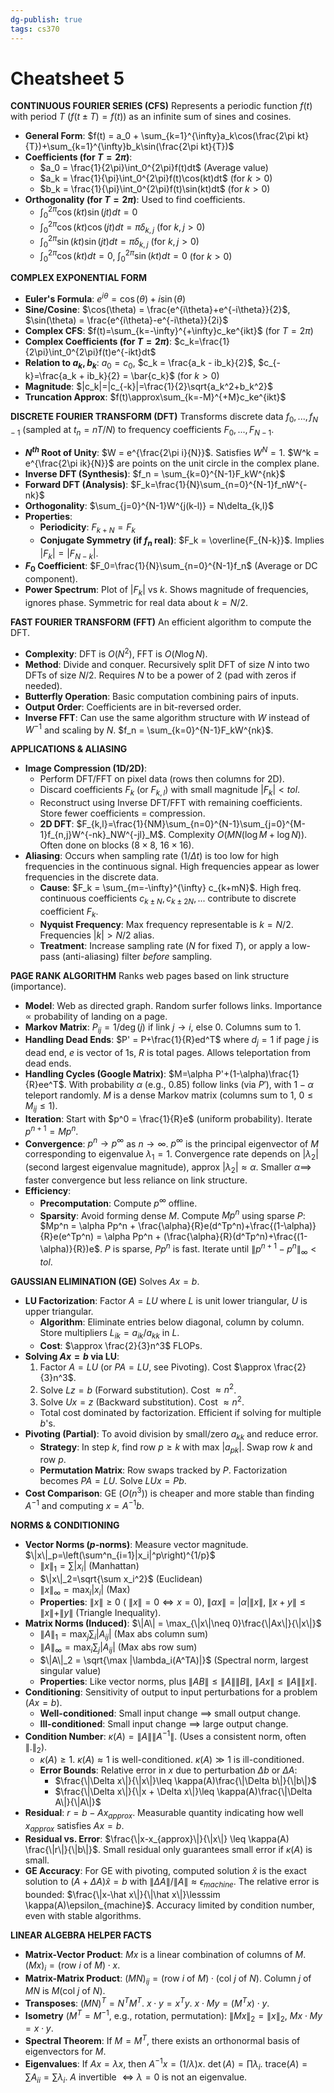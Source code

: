 ```yaml
---
dg-publish: true
tags: cs370
---
```

# Cheatsheet 5
**CONTINUOUS FOURIER SERIES (CFS)**
Represents a periodic function $f(t)$ with period $T$ ($f(t \pm T) = f(t)$) as an infinite sum of sines and cosines.
- **General Form**: $f(t) = a_0 + \sum_{k=1}^{\infty}a_k\cos(\frac{2\pi kt}{T})+\sum_{k=1}^{\infty}b_k\sin(\frac{2\pi kt}{T})$
- **Coefficients (for $T=2\pi$)**:
    - $a_0 = \frac{1}{2\pi}\int_0^{2\pi}f(t)dt$ (Average value)
    - $a_k = \frac{1}{\pi}\int_0^{2\pi}f(t)\cos(kt)dt$ (for $k>0$)
    - $b_k = \frac{1}{\pi}\int_0^{2\pi}f(t)\sin(kt)dt$ (for $k>0$)
- **Orthogonality (for $T=2\pi$)**: Used to find coefficients.
    - $\int_0^{2\pi}\cos(kt)\sin(jt)dt = 0$
    - $\int_0^{2\pi}\cos(kt)\cos(jt)dt = \pi\delta_{k,j}$ (for $k,j > 0$)
    - $\int_0^{2\pi}\sin(kt)\sin(jt)dt = \pi\delta_{k,j}$ (for $k,j > 0$)
    - $\int_0^{2\pi}\cos(kt)dt = 0$, $\int_0^{2\pi}\sin(kt)dt = 0$ (for $k>0$)

**COMPLEX EXPONENTIAL FORM**
- **Euler's Formula**: $e^{i\theta} = \cos(\theta) + i\sin(\theta)$
- **Sine/Cosine**: $\cos(\theta) = \frac{e^{i\theta}+e^{-i\theta}}{2}$, $\sin(\theta) = \frac{e^{i\theta}-e^{-i\theta}}{2i}$
- **Complex CFS**: $f(t)=\sum_{k=-\infty}^{+\infty}c_ke^{ikt}$ (for $T=2\pi$)
- **Complex Coefficients (for $T=2\pi$)**: $c_k=\frac{1}{2\pi}\int_0^{2\pi}f(t)e^{-ikt}dt$
- **Relation to $a_k, b_k$**: $a_0=c_0$, $c_k = \frac{a_k - ib_k}{2}$, $c_{-k}=\frac{a_k + ib_k}{2} = \bar{c_k}$ (for $k>0$)
- **Magnitude**: $|c_k|=|c_{-k}|=\frac{1}{2}\sqrt{a_k^2+b_k^2}$
- **Truncation Approx**: $f(t)\approx\sum_{k=-M}^{+M}c_ke^{ikt}$

**DISCRETE FOURIER TRANSFORM (DFT)**
Transforms discrete data $f_0, ..., f_{N-1}$ (sampled at $t_n = nT/N$) to frequency coefficients $F_0, ..., F_{N-1}$.
- **$N^{th}$ Root of Unity**: $W = e^{\frac{2\pi i}{N}}$. Satisfies $W^N = 1$. $W^k = e^{\frac{2\pi ik}{N}}$ are points on the unit circle in the complex plane.
- **Inverse DFT (Synthesis)**: $f_n = \sum_{k=0}^{N-1}F_kW^{nk}$
- **Forward DFT (Analysis)**: $F_k=\frac{1}{N}\sum_{n=0}^{N-1}f_nW^{-nk}$
- **Orthogonality**: $\sum_{j=0}^{N-1}W^{j(k-l)} = N\delta_{k,l}$
- **Properties**:
    - **Periodicity**: $F_{k+N} = F_k$
    - **Conjugate Symmetry (if $f_n$ real)**: $F_k = \overline{F_{N-k}}$. Implies $|F_k| = |F_{N-k}|$.
- **$F_0$ Coefficient**: $F_0=\frac{1}{N}\sum_{n=0}^{N-1}f_n$ (Average or DC component).
- **Power Spectrum**: Plot of $|F_k|$ vs $k$. Shows magnitude of frequencies, ignores phase. Symmetric for real data about $k=N/2$.

**FAST FOURIER TRANSFORM (FFT)**
An efficient algorithm to compute the DFT.
- **Complexity**: DFT is $O(N^2)$, FFT is $O(N \log N)$.
- **Method**: Divide and conquer. Recursively split DFT of size $N$ into two DFTs of size $N/2$. Requires $N$ to be a power of 2 (pad with zeros if needed).
- **Butterfly Operation**: Basic computation combining pairs of inputs.
- **Output Order**: Coefficients are in bit-reversed order.
- **Inverse FFT**: Can use the same algorithm structure with $W$ instead of $W^{-1}$ and scaling by $N$. $f_n = \sum_{k=0}^{N-1}F_kW^{nk}$.

**APPLICATIONS & ALIASING**
- **Image Compression (1D/2D)**:
    - Perform DFT/FFT on pixel data (rows then columns for 2D).
    - Discard coefficients $F_k$ (or $F_{k,l}$) with small magnitude $|F_k| < tol$.
    - Reconstruct using Inverse DFT/FFT with remaining coefficients. Store fewer coefficients = compression.
    - **2D DFT**: $F_{k,l}=\frac{1}{NM}\sum_{n=0}^{N-1}\sum_{j=0}^{M-1}f_{n,j}W^{-nk}_NW^{-jl}_M$. Complexity $O(MN(\log M + \log N))$. Often done on blocks ($8\times 8$, $16\times 16$).
- **Aliasing**: Occurs when sampling rate (1/$\Delta t$) is too low for high frequencies in the continuous signal. High frequencies appear as lower frequencies in the discrete data.
    - **Cause**: $F_k = \sum_{m=-\infty}^{\infty} c_{k+mN}$. High freq. continuous coefficients $c_{k \pm N}, c_{k \pm 2N}, ...$ contribute to discrete coefficient $F_k$.
    - **Nyquist Frequency**: Max frequency representable is $k=N/2$. Frequencies $|k|>N/2$ alias.
    - **Treatment**: Increase sampling rate ($N$ for fixed $T$), or apply a low-pass (anti-aliasing) filter *before* sampling.

**PAGE RANK ALGORITHM**
Ranks web pages based on link structure (importance).
- **Model**: Web as directed graph. Random surfer follows links. Importance $\propto$ probability of landing on a page.
- **Markov Matrix**: $P_{ij} = 1/\deg(j)$ if link $j \to i$, else 0. Columns sum to 1.
- **Handling Dead Ends**: $P' = P+\frac{1}{R}ed^T$ where $d_j=1$ if page $j$ is dead end, $e$ is vector of 1s, $R$ is total pages. Allows teleportation from dead ends.
- **Handling Cycles (Google Matrix)**: $M=\alpha P'+(1-\alpha)\frac{1}{R}ee^T$. With probability $\alpha$ (e.g., 0.85) follow links (via $P'$), with $1-\alpha$ teleport randomly. $M$ is a dense Markov matrix (columns sum to 1, $0 \le M_{ij} \le 1$).
- **Iteration**: Start with $p^0 = \frac{1}{R}e$ (uniform probability). Iterate $p^{n+1}=Mp^n$.
- **Convergence**: $p^n \to p^\infty$ as $n \to \infty$. $p^\infty$ is the principal eigenvector of $M$ corresponding to eigenvalue $\lambda_1=1$. Convergence rate depends on $|\lambda_2|$ (second largest eigenvalue magnitude), approx $|\lambda_2| \approx \alpha$. Smaller $\alpha \implies$ faster convergence but less reliance on link structure.
- **Efficiency**:
    - **Precomputation**: Compute $p^\infty$ offline.
    - **Sparsity**: Avoid forming dense $M$. Compute $Mp^n$ using sparse $P$: $Mp^n = \alpha Pp^n + \frac{\alpha}{R}e(d^Tp^n)+\frac{(1-\alpha)}{R}e(e^Tp^n) = \alpha Pp^n + (\frac{\alpha}{R}(d^Tp^n)+\frac{(1-\alpha)}{R})e$. $P$ is sparse, $Pp^n$ is fast. Iterate until $\|p^{n+1}-p^n\|_\infty < tol$.

**GAUSSIAN ELIMINATION (GE)**
Solves $Ax=b$.
- **LU Factorization**: Factor $A=LU$ where $L$ is unit lower triangular, $U$ is upper triangular.
    - **Algorithm**: Eliminate entries below diagonal, column by column. Store multipliers $L_{ik} = a_{ik}/a_{kk}$ in $L$.
    - **Cost**: $\approx \frac{2}{3}n^3$ FLOPs.
- **Solving $Ax=b$ via LU**:
    1. Factor $A=LU$ (or $PA=LU$, see Pivoting). Cost $\approx \frac{2}{3}n^3$.
    2. Solve $Lz=b$ (Forward substitution). Cost $\approx n^2$.
    3. Solve $Ux=z$ (Backward substitution). Cost $\approx n^2$.
    - Total cost dominated by factorization. Efficient if solving for multiple $b$'s.
- **Pivoting (Partial)**: To avoid division by small/zero $a_{kk}$ and reduce error.
    - **Strategy**: In step $k$, find row $p \ge k$ with max $|a_{pk}|$. Swap row $k$ and row $p$.
    - **Permutation Matrix**: Row swaps tracked by $P$. Factorization becomes $PA=LU$. Solve $LUx=Pb$.
- **Cost Comparison**: GE ($O(n^3)$) is cheaper and more stable than finding $A^{-1}$ and computing $x=A^{-1}b$.

**NORMS & CONDITIONING**
- **Vector Norms ($p$-norms)**: Measure vector magnitude. $\|x\|_p=\left(\sum^n_{i=1}|x_i|^p\right)^{1/p}$
    - $\|x\|_1=\sum |x_i|$ (Manhattan)
    - $\|x\|_2=\sqrt{\sum x_i^2}$ (Euclidean)
    - $\|x\|_\infty = \max_i|x_i|$ (Max)
    - **Properties**: $\|x\| \ge 0$ ( $\|x\|=0 \iff x=0$), $\|\alpha x\| = |\alpha|\|x\|$, $\|x+y\| \leq \|x\|+\|y\|$ (Triangle Inequality).
- **Matrix Norms (Induced)**: $\|A\| = \max_{\|x\|\neq 0}\frac{\|Ax\|}{\|x\|}$
    - $\|A\|_1 = \max_j\sum_{i}|A_{ij}|$ (Max abs column sum)
    - $\|A\|_\infty = \max_i\sum_{j}|A_{ij}|$ (Max abs row sum)
    - $\|A\|_2 = \sqrt{\max |\lambda_i(A^TA)|}$ (Spectral norm, largest singular value)
    - **Properties**: Like vector norms, plus $\|AB\|\leq \|A\|\|B\|$, $\|Ax\|\leq \|A\|\|x\|$.
- **Conditioning**: Sensitivity of output to input perturbations for a problem ($Ax=b$).
    - **Well-conditioned**: Small input change $\implies$ small output change.
    - **Ill-conditioned**: Small input change $\implies$ large output change.
- **Condition Number**: $\kappa(A) = \|A\|\|A^{-1}\|$. (Uses a consistent norm, often $\|.\|_2$).
    - $\kappa(A) \ge 1$. $\kappa(A) \approx 1$ is well-conditioned. $\kappa(A) \gg 1$ is ill-conditioned.
    - **Error Bounds**: Relative error in $x$ due to perturbation $\Delta b$ or $\Delta A$:
        - $\frac{\|\Delta x\|}{\|x\|}\leq \kappa(A)\frac{\|\Delta b\|}{\|b\|}$
        - $\frac{\|\Delta x\|}{\|x + \Delta x\|}\leq \kappa(A)\frac{\|\Delta A\|}{\|A\|}$
- **Residual**: $r = b - Ax_{approx}$. Measurable quantity indicating how well $x_{approx}$ satisfies $Ax=b$.
- **Residual vs. Error**: $\frac{\|x-x_{approx}\|}{\|x\|} \leq \kappa(A) \frac{\|r\|}{\|b\|}$. Small residual only guarantees small error if $\kappa(A)$ is small.
- **GE Accuracy**: For GE with pivoting, computed solution $\hat{x}$ is the exact solution to $(A+\Delta A)\hat x = b$ with $\|\Delta A\|/\|A\| \approx \epsilon_{machine}$. The relative error is bounded: $\frac{\|x-\hat x\|}{\|\hat x\|}\lesssim \kappa(A)\epsilon_{machine}$. Accuracy limited by condition number, even with stable algorithms.

**LINEAR ALGEBRA HELPER FACTS**
- **Matrix-Vector Product**: $Mx$ is a linear combination of columns of $M$. $(Mx)_i = (\text{row } i \text{ of } M) \cdot x$.
- **Matrix-Matrix Product**: $(MN)_{ij} = (\text{row } i \text{ of } M) \cdot (\text{col } j \text{ of } N)$. Column $j$ of $MN$ is $M (\text{col } j \text{ of } N)$.
- **Transposes**: $(MN)^T = N^T M^T$. $x \cdot y = x^T y$. $x \cdot My = (M^T x) \cdot y$.
- **Isometry** ($M^T=M^{-1}$, e.g., rotation, permutation): $\|Mx\|_2 = \|x\|_2$, $Mx \cdot My = x \cdot y$.
- **Spectral Theorem**: If $M=M^T$, there exists an orthonormal basis of eigenvectors for $M$.
- **Eigenvalues**: If $Ax=\lambda x$, then $A^{-1}x = (1/\lambda)x$. $\det(A) = \prod \lambda_i$. $\text{trace}(A) = \sum A_{ii} = \sum \lambda_i$. $A$ invertible $\iff \lambda=0$ is not an eigenvalue.
